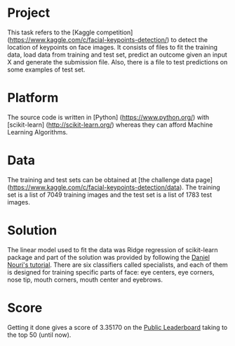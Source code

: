 # Project

This task refers to the [Kaggle competition] (https://www.kaggle.com/c/facial-keypoints-detection/) to detect the location of keypoints on face images. It consists of files to fit the training data, load data from training and test set, predict an outcome given an input X and generate the submission file. Also, there is a file to test predictions on some examples of test set.

# Platform

The source code is written in [Python] (https://www.python.org/) with [scikit-learn] (http://scikit-learn.org/) whereas they can afford Machine Learning Algorithms.

# Data
The training and test sets can be obtained at [the challenge data page] (https://www.kaggle.com/c/facial-keypoints-detection/data). The training set is a list of 7049 training images and the test set is a list of 1783 test images.

# Solution

The linear model used to fit the data was Ridge regression of scikit-learn package and part of the solution was provided by following the [Daniel Nouri's tutorial](http://danielnouri.org/notes/2014/12/17/using-convolutional-neural-nets-to-detect-facial-keypoints-tutorial/). There are six classifiers called specialists, and each of them is designed for training specific parts of face: eye centers, eye corners, nose tip, mouth corners, mouth center and eyebrows.

# Score

Getting it done gives a score of 3.35170 on the [Public Leaderboard](https://www.kaggle.com/c/facial-keypoints-detection/leaderboard) taking to the top 50 (until now).
